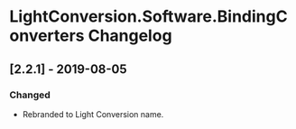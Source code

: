﻿# LightConversion.Software.BindingConverters Changelog

## [2.2.1] - 2019-08-05

### Changed
- Rebranded to Light Conversion name.